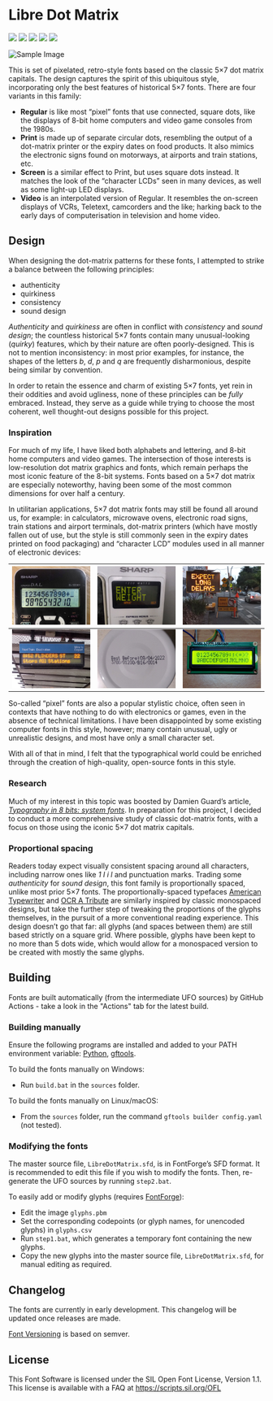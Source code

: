 # Libre Dot Matrix

[![][Fontbakery]](https://FriedOrange.github.io/LibreDotMatrix/fontbakery/fontbakery-report.html)
[![][Universal]](https://FriedOrange.github.io/LibreDotMatrix/fontbakery/fontbakery-report.html)
[![][GF Profile]](https://FriedOrange.github.io/LibreDotMatrix/fontbakery/fontbakery-report.html)
[![][Outline Correctness]](https://FriedOrange.github.io/LibreDotMatrix/fontbakery/fontbakery-report.html)
[![][Shaping]](https://FriedOrange.github.io/LibreDotMatrix/fontbakery/fontbakery-report.html)

[Fontbakery]: https://img.shields.io/endpoint?url=https%3A%2F%2Fraw.githubusercontent.com%2FFriedOrange%2FLibreDotMatrix%2Fgh-pages%2Fbadges%2Foverall.json
[GF Profile]: https://img.shields.io/endpoint?url=https%3A%2F%2Fraw.githubusercontent.com%2FFriedOrange%2FLibreDotMatrix%2Fgh-pages%2Fbadges%2FGoogleFonts.json
[Outline Correctness]: https://img.shields.io/endpoint?url=https%3A%2F%2Fraw.githubusercontent.com%2FFriedOrange%2FLibreDotMatrix%2Fgh-pages%2Fbadges%2FOutlineCorrectnessChecks.json
[Shaping]: https://img.shields.io/endpoint?url=https%3A%2F%2Fraw.githubusercontent.com%2FFriedOrange%2FLibreDotMatrix%2Fgh-pages%2Fbadges%2FShapingChecks.json
[Universal]: https://img.shields.io/endpoint?url=https%3A%2F%2Fraw.githubusercontent.com%2FFriedOrange%2FLibreDotMatrix%2Fgh-pages%2Fbadges%2FUniversal.json

![Sample Image](documentation/sample1.png)

This is set of pixelated, retro-style fonts based on the classic 5&times;7 dot matrix capitals. The design captures the spirit of this ubiquitous style, incorporating only the best features of historical 5&times;7 fonts. There are four variants in this family:

* **Regular** is like most &ldquo;pixel&rdquo; fonts that use connected, square dots, like the displays of 8-bit home computers and video game consoles from the 1980s.
* **Print** is made up of separate circular dots, resembling the output of a dot-matrix printer or the expiry dates on food products. It also mimics the electronic signs found on motorways, at airports and train stations, etc.
* **Screen** is a similar effect to Print, but uses square dots instead. It matches the look of the &ldquo;character LCDs&rdquo; seen in many devices, as well as some light-up LED displays.
* **Video** is an interpolated version of Regular. It resembles the on-screen displays of VCRs, Teletext, camcorders and the like; harking back to the early days of computerisation in television and home video.

## Design

When designing the dot-matrix patterns for these fonts, I attempted to strike a balance between the following principles:

* authenticity
* quirkiness
* consistency
* sound design

*Authenticity* and *quirkiness* are often in conflict with *consistency* and *sound design*; the countless historical 5&times;7 fonts contain many unusual-looking (*quirky*) features, which by their nature are often poorly-designed. This is not to mention inconsistency: in most prior examples, for instance, the shapes of the letters *b*, *d*, *p* and *q* are frequently disharmonious, despite being similar by convention.

In order to retain the essence and charm of existing 5&times;7 fonts, yet rein in their oddities and avoid ugliness, none of these principles can be *fully* embraced. Instead, they serve as a guide while trying to choose the most coherent, well thought-out designs possible for this project.

### Inspiration

For much of my life, I have liked both alphabets and lettering, and 8-bit home computers and video games. The intersection of those interests is low-resolution dot matrix graphics and fonts, which remain perhaps the most iconic feature of the 8-bit systems. Fonts based on a 5&times;7 dot matrix are especially noteworthy, having been some of the most common dimensions for over half a century.

In utilitarian applications, 5&times;7 dot matrix fonts may still be found all around us, for example: in calculators, microwave ovens, electronic road signs, train stations and airport terminals, dot-matrix printers (which have mostly fallen out of use, but the style is still commonly seen in the expiry dates printed on food packaging) and &ldquo;character LCD&rdquo; modules used in all manner of electronic devices:

| ![Scientific calculator](documentation/inspiration/ScientificCalculator.jpg) | ![Microwave oven display](documentation/inspiration/MicrowaveOven.jpg) | ![Electronic roadwork sign](documentation/inspiration/RoadworkSign.jpg) |
| --- | --- | --- |
| ![Train station display](documentation/inspiration/TrainStation.jpg) | ![Best before date](documentation/inspiration/BestBefore.jpg) | ![Character LCD](documentation/inspiration/CharacterLCD.jpg) |

So-called &ldquo;pixel&rdquo; fonts are also a popular stylistic choice, often seen in contexts that have nothing to do with electronics or games, even in the absence of technical limitations. I have been disappointed by some existing computer fonts in this style, however; many contain unusual, ugly or unrealistic designs, and most have only a small character set.

With all of that in mind, I felt that the typographical world could be enriched through the creation of high-quality, open-source fonts in this style.

### Research

Much of my interest in this topic was boosted by Damien Guard’s article, [*Typography in 8 bits: system fonts*](https://damieng.com/blog/2011/02/20/typography-in-8-bits-system-fonts). In preparation for this project, I decided to conduct a more comprehensive study of classic dot-matrix fonts, with a focus on those using the iconic 5&times;7 dot matrix capitals.

### Proportional spacing

Readers today expect visually consistent spacing around all characters, including narrow ones like *1 I i l* and punctuation marks. Trading some *authenticity* for *sound design*, this font family is proportionally spaced, unlike most prior 5&times;7 fonts. The proportionally-spaced typefaces [American Typewriter](https://www.fonts.com/font/itc/itc-american-typewriter) and [OCR A Tribute](https://www.fonts.com/font/linotype/ocr-a-tribute) are similarly inspired by classic monospaced designs, but take the further step of tweaking the proportions of the glyphs themselves, in the pursuit of a more conventional reading experience. This design doesn&rsquo;t go that far: all glyphs (and spaces between them) are still based strictly on a square grid. Where possible, glyphs have been kept to no more than 5 dots wide, which would allow for a monospaced version to be created with mostly the same glyphs.

## Building

Fonts are built automatically (from the intermediate UFO sources) by GitHub Actions - take a look in the "Actions" tab for the latest build.

### Building manually

Ensure the following programs are installed and added to your PATH environment variable: [Python](https://www.python.org/downloads/), [gftools](https://github.com/googlefonts/gftools).

To build the fonts manually on Windows:

* Run `build.bat` in the `sources` folder. 

To build the fonts manually on Linux/macOS:

* From the `sources` folder, run the command `gftools builder config.yaml` (not tested).

### Modifying the fonts

The master source file, `LibreDotMatrix.sfd`, is in FontForge&rsquo;s SFD format. It is recommended to edit this file if you wish to modify the fonts. Then, re-generate the UFO sources by running `step2.bat`.

To easily add or modify glyphs (requires [FontForge](https://fontforge.org/)):

* Edit the image `glyphs.pbm`
* Set the corresponding codepoints (or glyph names, for unencoded glyphs) in `glyphs.csv`
* Run `step1.bat`, which generates a temporary font containing the new glyphs. 
* Copy the new glyphs into the master source file, `LibreDotMatrix.sfd`, for manual editing as required.

## Changelog

The fonts are currently in early development. This changelog will be updated once releases are made.

[Font Versioning](https://github.com/googlefonts/gf-docs/tree/main/Spec#font-versioning) is based on semver.

## License

This Font Software is licensed under the SIL Open Font License, Version 1.1.
This license is available with a FAQ at
https://scripts.sil.org/OFL